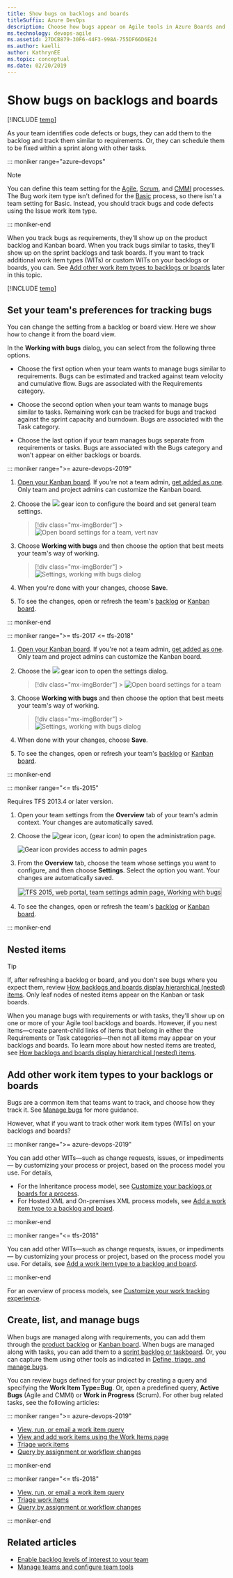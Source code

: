 ```yaml
---
title: Show bugs on backlogs and boards
titleSuffix: Azure DevOps 
description: Choose how bugs appear on Agile tools in Azure Boards and Azure DevOps
ms.technology: devops-agile
ms.assetid: 27DCB879-30F6-44F3-998A-755DF66D6E24
ms.author: kaelli
author: KathrynEE
ms.topic: conceptual
ms.date: 02/20/2019
---
```


# Show bugs on backlogs and boards

[!INCLUDE [temp](../../boards/includes/version-vsts-tfs-all-versions.md)]

As your team identifies code defects or bugs, they can add them to the backlog and track them similar to requirements. Or, they can schedule them to be fixed within a sprint along with other tasks.

::: moniker range="azure-devops"

> [!NOTE]
> You can define this team setting for the [Agile](/azure/devops/boards/work-items/guidance/agile-process), [Scrum](/azure/devops/boards/work-items/guidance/scrum-process), and [CMMI](/azure/devops/boards/work-items/guidance/cmmi-process) processes. The Bug work item type isn't defined for the [Basic](../../boards/get-started/track-issues-tasks.md) process, so there isn't a team setting for Basic. Instead, you should track bugs and code defects using the Issue work item type.

::: moniker-end

When you track bugs as requirements, they'll show up on the product backlog and Kanban board. When you track bugs similar to tasks, they'll show up on the sprint backlogs and task boards. If you want to track additional work item types (WITs) or custom WITs on your backlogs or boards, you can. See [Add other work item types to backlogs or boards](#add-other-wits) later in this topic.

[!INCLUDE [temp](includes/prerequisites-team-settings.md)]

## Set your team's preferences for tracking bugs

You can change the setting from a backlog or board view. Here we show how to change it from the board view.

In the **Working with bugs** dialog, you can select from the following three options.

* Choose the first option when your team wants to manage bugs similar to requirements. Bugs can be estimated and tracked against team velocity and cumulative flow. Bugs are associated with the Requirements category.

* Choose the second option when your team wants to manage bugs similar to tasks. Remaining work can be tracked for bugs and tracked against the sprint capacity and burndown. Bugs are associated with the Task category.

* Choose the last option if your team manages bugs separate from requirements or tasks. Bugs are associated with the Bugs category and won't appear on either backlogs or boards.

::: moniker range=">= azure-devops-2019"

1.  [Open your Kanban board](../../boards/boards/kanban-quickstart.md). If you're not a team admin, [get added as one](add-team-administrator.md). Only team and project admins can customize the Kanban board.

2.  Choose the ![ ](../../media/icons/blue-gear.png) gear icon to configure the board and set general team settings.

    > [!div class="mx-imgBorder"] > ![Open board settings for a team, vert nav](media/configure-team/open-board-settings.png)

3.  Choose **Working with bugs** and then choose the option that best meets your team's way of working.

    > [!div class="mx-imgBorder"] > ![Settings, working with bugs dialog](media/show-bugs-dialog.png)

4.  When you're done with your changes, choose **Save**.

5.  To see the changes, open or refresh the team's [backlog](../../boards/backlogs/create-your-backlog.md) or [Kanban board](../../boards/boards/kanban-basics.md).

::: moniker-end

::: moniker range=">= tfs-2017 <= tfs-2018"

1.  [Open your Kanban board](../../boards/boards/kanban-quickstart.md). If you're not a team admin, [get added as one](add-team-administrator.md). Only team and project admins can customize the Kanban board.

2.  Choose the ![ ](../../media/icons/gear-icon.png) gear icon to open the settings dialog.

    > [!div class="mx-imgBorder"] > ![Open board settings for a team](media/configure-team/open-settings-tfs.png)

3.  Choose **Working with bugs** and then choose the option that best meets your team's way of working.

    > [!div class="mx-imgBorder"] > ![Settings, working with bugs dialog](media/show-bugs-dialog.png)

4.  When done with your changes, choose **Save**.

5.  To see the changes, open or refresh your team's [backlog](../../boards/backlogs/create-your-backlog.md) or [Kanban board](../../boards/boards/kanban-basics.md).

::: moniker-end

::: moniker range="<= tfs-2015"

Requires TFS 2013.4 or later version.

1.  Open your team settings from the **Overview** tab of your team's admin context. Your changes are automatically saved.

2.  Choose the ![gear icon](../../media/icons/gear-icon.png), (gear icon) to open the administration page.

    ![Gear icon provides access to admin pages](../../boards/media/icons/ALM_OpenAdminContext.png)

3.  From the **Overview** tab, choose the team whose settings you want to configure, and then choose **Settings**. Select the option you want. Your changes are automatically saved.

    <img src="media/team-settings.png" alt="TFS 2015, web portal, team settings admin page, Working with bugs" style="border: 2px solid #C3C3C3;" />  

4.  To see the changes, open or refresh the team's [backlog](../../boards/backlogs/create-your-backlog.md) or [Kanban board](../../boards/boards/kanban-basics.md).

::: moniker-end

## Nested items

> [!TIP]  
> If, after refreshing a backlog or board, and you don't see bugs where you expect them, review [How backlogs and boards display hierarchical (nested) items](../../boards/backlogs/resolve-backlog-reorder-issues.md). Only leaf nodes of nested items appear on the Kanban or task boards.

When you manage bugs with requirements or with tasks, they'll show up on one or more of your Agile tool backlogs and boards. However, if you nest items&mdash;create parent-child links of items that belong in either the Requirements or Task categories&mdash;then not all items may appear on your backlogs and boards. To learn more about how nested items are treated, see [How backlogs and boards display hierarchical (nested) items](../../boards/backlogs/resolve-backlog-reorder-issues.md).

<a id="add-other-wits" />

## Add other work item types to your backlogs or boards

Bugs are a common item that teams want to track, and choose how they track it. See [Manage bugs](../../boards/backlogs/manage-bugs.md) for more guidance.

However, what if you want to track other work item types (WITs) on your backlogs and boards?

::: moniker range=">= azure-devops-2019"

You can add other WITs&#8212;such as change requests, issues, or impediments&#8212; by customizing your process or project, based on the process model you use. For details,

* For the Inheritance process model, see [Customize your backlogs or boards for a process](work/customize-process-backlogs-boards.md).
* For Hosted XML and On-premises XML process models, see [Add a work item type to a backlog and board](../../reference/add-wits-to-backlogs-and-boards.md).

::: moniker-end

::: moniker range="<= tfs-2018"

You can add other WITs&#8212;such as change requests, issues, or impediments&#8212; by customizing your process or project, based on the process model you use. For details, see [Add a work item type to a backlog and board](../../reference/add-wits-to-backlogs-and-boards.md).

::: moniker-end

For an overview of process models, see [Customize your work tracking experience](../../reference/customize-work.md).

## Create, list, and manage bugs

When bugs are managed along with requirements, you can add them through the [product backlog](../../boards/backlogs/create-your-backlog.md) or [Kanban board](../../boards/boards/kanban-quickstart.md). When bugs are managed along with tasks, you can add them to a [sprint backlog or taskboard](../../boards/sprints/add-tasks.md). Or, you can capture them using other tools as indicated in [Define, triage, and manage bugs](../../boards/backlogs/manage-bugs.md).

You can review bugs defined for your project by creating a query and specifying the **Work Item Type=Bug**. Or, open a predefined query, **Active Bugs** (Agile and CMMI) or **Work in Progress** (Scrum). For other bug related tasks, see the following articles:

::: moniker range=">= azure-devops-2019"

* [View, run, or email a work item query](../../boards/queries/view-run-query.md)
* [View and add work items using the Work Items page](../../boards/work-items/view-add-work-items.md)
* [Triage work items](../../boards/queries/triage-work-items.md)
* [Query by assignment or workflow changes](../../boards/queries/query-by-workflow-changes.md)

::: moniker-end

::: moniker range="<= tfs-2018"

* [View, run, or email a work item query](../../boards/queries/view-run-query.md)
* [Triage work items](../../boards/queries/triage-work-items.md)
* [Query by assignment or workflow changes](../../boards/queries/query-by-workflow-changes.md)

::: moniker-end

## Related articles

* [Enable backlog levels of interest to your team](select-backlog-navigation-levels.md)
* [Manage teams and configure team tools](manage-teams.md)
